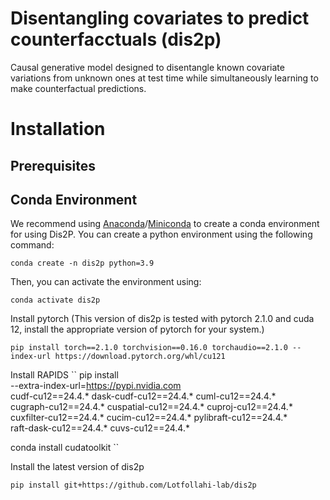 # Disentangling covariates to predict counterfacctuals (dis2p)
Causal generative model designed to disentangle known covariate variations from unknown ones at test time while simultaneously learning to make counterfactual predictions.


Installation
============

Prerequisites
--
Conda Environment
--
We recommend using [Anaconda](https://www.anaconda.com/)/[Miniconda](https://docs.conda.io/projects/miniconda/en/latest/) to create a conda environment for using Dis2P. You can create a python environment using the following command:

    conda create -n dis2p python=3.9

Then, you can activate the environment using:

    conda activate dis2p


Install pytorch (This version of dis2p is tested with pytorch 2.1.0 and cuda 12, install the appropriate version of pytorch for your system.)
```
pip install torch==2.1.0 torchvision==0.16.0 torchaudio==2.1.0 --index-url https://download.pytorch.org/whl/cu121
```

Install RAPIDS
``
pip install \
    --extra-index-url=https://pypi.nvidia.com \
    cudf-cu12==24.4.* dask-cudf-cu12==24.4.* cuml-cu12==24.4.* \
    cugraph-cu12==24.4.* cuspatial-cu12==24.4.* cuproj-cu12==24.4.* \
    cuxfilter-cu12==24.4.* cucim-cu12==24.4.* pylibraft-cu12==24.4.* \
    raft-dask-cu12==24.4.* cuvs-cu12==24.4.*

conda install cudatoolkit
``

Install the latest version of dis2p
```
pip install git+https://github.com/Lotfollahi-lab/dis2p
```
